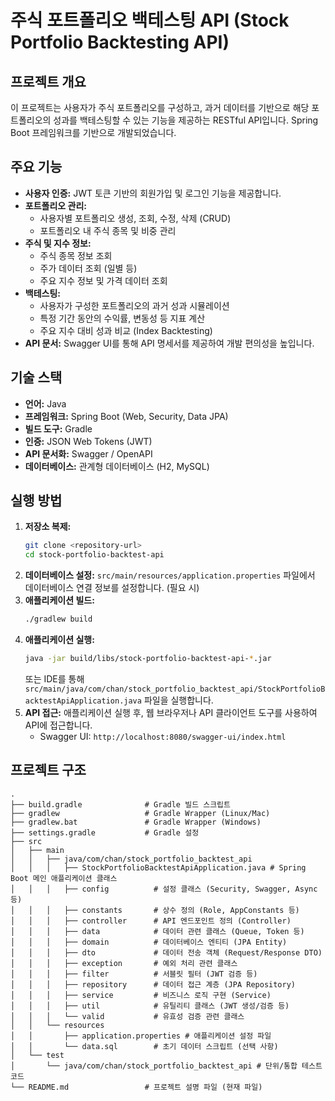 # 주식 포트폴리오 백테스팅 API (Stock Portfolio Backtesting API)

## 프로젝트 개요

이 프로젝트는 사용자가 주식 포트폴리오를 구성하고, 과거 데이터를 기반으로 해당 포트폴리오의 성과를 백테스팅할 수 있는 기능을 제공하는 RESTful API입니다. Spring Boot 프레임워크를 기반으로
개발되었습니다.

## 주요 기능

* **사용자 인증:** JWT 토큰 기반의 회원가입 및 로그인 기능을 제공합니다.
* **포트폴리오 관리:**
    * 사용자별 포트폴리오 생성, 조회, 수정, 삭제 (CRUD)
    * 포트폴리오 내 주식 종목 및 비중 관리
* **주식 및 지수 정보:**
    * 주식 종목 정보 조회
    * 주가 데이터 조회 (일별 등)
    * 주요 지수 정보 및 가격 데이터 조회
* **백테스팅:**
    * 사용자가 구성한 포트폴리오의 과거 성과 시뮬레이션
    * 특정 기간 동안의 수익률, 변동성 등 지표 계산
    * 주요 지수 대비 성과 비교 (Index Backtesting)
* **API 문서:** Swagger UI를 통해 API 명세서를 제공하여 개발 편의성을 높입니다.

## 기술 스택

* **언어:** Java
* **프레임워크:** Spring Boot (Web, Security, Data JPA)
* **빌드 도구:** Gradle
* **인증:** JSON Web Tokens (JWT)
* **API 문서화:** Swagger / OpenAPI
* **데이터베이스:** 관계형 데이터베이스 (H2, MySQL)

## 실행 방법

1. **저장소 복제:**
   ```bash
   git clone <repository-url>
   cd stock-portfolio-backtest-api
   ```
2. **데이터베이스 설정:** `src/main/resources/application.properties` 파일에서 데이터베이스 연결 정보를 설정합니다. (필요 시)
3. **애플리케이션 빌드:**
   ```bash
   ./gradlew build
   ```
4. **애플리케이션 실행:**
   ```bash
   java -jar build/libs/stock-portfolio-backtest-api-*.jar
   ```
   또는 IDE를 통해 `src/main/java/com/chan/stock_portfolio_backtest_api/StockPortfolioBacktestApiApplication.java` 파일을 실행합니다.
5. **API 접근:** 애플리케이션 실행 후, 웹 브라우저나 API 클라이언트 도구를 사용하여 API에 접근합니다.
    * Swagger UI: `http://localhost:8080/swagger-ui/index.html`

## 프로젝트 구조

```
.
├── build.gradle              # Gradle 빌드 스크립트
├── gradlew                   # Gradle Wrapper (Linux/Mac)
├── gradlew.bat               # Gradle Wrapper (Windows)
├── settings.gradle           # Gradle 설정
├── src
│   ├── main
│   │   ├── java/com/chan/stock_portfolio_backtest_api
│   │   │   ├── StockPortfolioBacktestApiApplication.java # Spring Boot 메인 애플리케이션 클래스
│   │   │   ├── config          # 설정 클래스 (Security, Swagger, Async 등)
│   │   │   ├── constants       # 상수 정의 (Role, AppConstants 등)
│   │   │   ├── controller      # API 엔드포인트 정의 (Controller)
│   │   │   ├── data            # 데이터 관련 클래스 (Queue, Token 등)
│   │   │   ├── domain          # 데이터베이스 엔티티 (JPA Entity)
│   │   │   ├── dto             # 데이터 전송 객체 (Request/Response DTO)
│   │   │   ├── exception       # 예외 처리 관련 클래스
│   │   │   ├── filter          # 서블릿 필터 (JWT 검증 등)
│   │   │   ├── repository      # 데이터 접근 계층 (JPA Repository)
│   │   │   ├── service         # 비즈니스 로직 구현 (Service)
│   │   │   ├── util            # 유틸리티 클래스 (JWT 생성/검증 등)
│   │   │   └── valid           # 유효성 검증 관련 클래스
│   │   └── resources
│   │       ├── application.properties # 애플리케이션 설정 파일
│   │       └── data.sql        # 초기 데이터 스크립트 (선택 사항)
│   └── test
│       └── java/com/chan/stock_portfolio_backtest_api # 단위/통합 테스트 코드
└── README.md                 # 프로젝트 설명 파일 (현재 파일)
